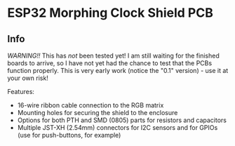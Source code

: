 # ESP32 Morphing Clock Shield PCB

## Info

*WARNING!!* This has *not* been tested yet! 
I am still waiting for the finished boards to arrive, so I have not yet had the chance to test that the PCBs function properly. This is very early work (notice the "0.1" version) - use it at your own risk!

Features:
* 16-wire ribbon cable connection to the RGB matrix
* Mounting holes for securing the shield to the enclosure
* Options for both PTH and SMD (0805) parts for resistors and capacitors
* Multiple JST-XH (2.54mm) connectors for I2C sensors and for GPIOs (use for push-buttons, for example)
